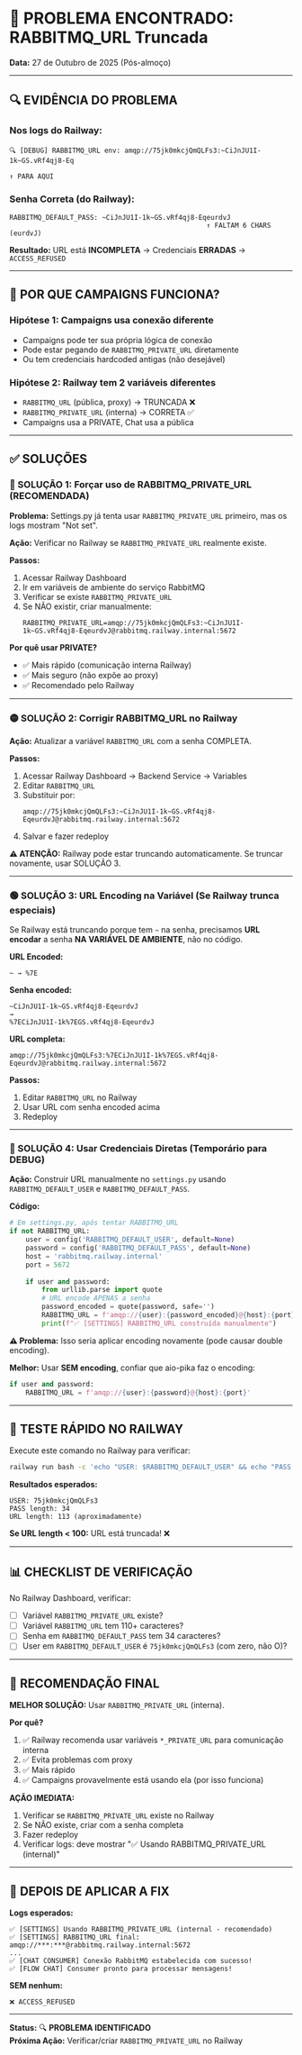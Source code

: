 # 🚨 PROBLEMA ENCONTRADO: RABBITMQ_URL Truncada

**Data:** 27 de Outubro de 2025 (Pós-almoço)

---

## 🔍 EVIDÊNCIA DO PROBLEMA

### Nos logs do Railway:
```
🔍 [DEBUG] RABBITMQ_URL env: amqp://75jk0mkcjQmQLFs3:~CiJnJU1I-1k~GS.vRf4qj8-Eq
                                                                             ↑ PARA AQUI
```

### Senha Correta (do Railway):
```
RABBITMQ_DEFAULT_PASS: ~CiJnJU1I-1k~GS.vRf4qj8-EqeurdvJ
                                                 ↑ FALTAM 6 CHARS (eurdvJ)
```

**Resultado:** URL está **INCOMPLETA** → Credenciais **ERRADAS** → `ACCESS_REFUSED`

---

## 🎯 POR QUE CAMPAIGNS FUNCIONA?

### Hipótese 1: Campaigns usa conexão diferente
- Campaigns pode ter sua própria lógica de conexão
- Pode estar pegando de `RABBITMQ_PRIVATE_URL` diretamente
- Ou tem credenciais hardcoded antigas (não desejável)

### Hipótese 2: Railway tem 2 variáveis diferentes
- `RABBITMQ_URL` (pública, proxy) → TRUNCADA ❌
- `RABBITMQ_PRIVATE_URL` (interna) → CORRETA ✅
- Campaigns usa a PRIVATE, Chat usa a pública

---

## ✅ SOLUÇÕES

### 🔴 SOLUÇÃO 1: Forçar uso de RABBITMQ_PRIVATE_URL (RECOMENDADA)

**Problema:** Settings.py já tenta usar `RABBITMQ_PRIVATE_URL` primeiro, mas os logs mostram "Not set".

**Ação:** Verificar no Railway se `RABBITMQ_PRIVATE_URL` realmente existe.

**Passos:**
1. Acessar Railway Dashboard
2. Ir em variáveis de ambiente do serviço RabbitMQ
3. Verificar se existe `RABBITMQ_PRIVATE_URL`
4. Se NÃO existir, criar manualmente:
   ```
   RABBITMQ_PRIVATE_URL=amqp://75jk0mkcjQmQLFs3:~CiJnJU1I-1k~GS.vRf4qj8-EqeurdvJ@rabbitmq.railway.internal:5672
   ```

**Por quê usar PRIVATE?**
- ✅ Mais rápido (comunicação interna Railway)
- ✅ Mais seguro (não expõe ao proxy)
- ✅ Recomendado pelo Railway

---

### 🟡 SOLUÇÃO 2: Corrigir RABBITMQ_URL no Railway

**Ação:** Atualizar a variável `RABBITMQ_URL` com a senha COMPLETA.

**Passos:**
1. Acessar Railway Dashboard → Backend Service → Variables
2. Editar `RABBITMQ_URL`
3. Substituir por:
   ```
   amqp://75jk0mkcjQmQLFs3:~CiJnJU1I-1k~GS.vRf4qj8-EqeurdvJ@rabbitmq.railway.internal:5672
   ```
4. Salvar e fazer redeploy

**⚠️ ATENÇÃO:** Railway pode estar truncando automaticamente. Se truncar novamente, usar SOLUÇÃO 3.

---

### 🟢 SOLUÇÃO 3: URL Encoding na Variável (Se Railway trunca especiais)

Se Railway está truncando porque tem `~` na senha, precisamos **URL encodar** a senha **NA VARIÁVEL DE AMBIENTE**, não no código.

**URL Encoded:**
```
~ → %7E
```

**Senha encoded:**
```
~CiJnJU1I-1k~GS.vRf4qj8-EqeurdvJ
→
%7ECiJnJU1I-1k%7EGS.vRf4qj8-EqeurdvJ
```

**URL completa:**
```
amqp://75jk0mkcjQmQLFs3:%7ECiJnJU1I-1k%7EGS.vRf4qj8-EqeurdvJ@rabbitmq.railway.internal:5672
```

**Passos:**
1. Editar `RABBITMQ_URL` no Railway
2. Usar URL com senha encoded acima
3. Redeploy

---

### 🔵 SOLUÇÃO 4: Usar Credenciais Diretas (Temporário para DEBUG)

**Ação:** Construir URL manualmente no `settings.py` usando `RABBITMQ_DEFAULT_USER` e `RABBITMQ_DEFAULT_PASS`.

**Código:**
```python
# Em settings.py, após tentar RABBITMQ_URL
if not RABBITMQ_URL:
    user = config('RABBITMQ_DEFAULT_USER', default=None)
    password = config('RABBITMQ_DEFAULT_PASS', default=None)
    host = 'rabbitmq.railway.internal'
    port = 5672
    
    if user and password:
        from urllib.parse import quote
        # URL encode APENAS a senha
        password_encoded = quote(password, safe='')
        RABBITMQ_URL = f'amqp://{user}:{password_encoded}@{host}:{port}'
        print(f"✅ [SETTINGS] RABBITMQ_URL construída manualmente")
```

**⚠️ Problema:** Isso seria aplicar encoding novamente (pode causar double encoding).

**Melhor:** Usar **SEM encoding**, confiar que aio-pika faz o encoding:
```python
if user and password:
    RABBITMQ_URL = f'amqp://{user}:{password}@{host}:{port}'
```

---

## 🧪 TESTE RÁPIDO NO RAILWAY

Execute este comando no Railway para verificar:

```bash
railway run bash -c 'echo "USER: $RABBITMQ_DEFAULT_USER" && echo "PASS length: ${#RABBITMQ_DEFAULT_PASS}" && echo "URL length: ${#RABBITMQ_URL}"'
```

**Resultados esperados:**
```
USER: 75jk0mkcjQmQLFs3
PASS length: 34
URL length: 113 (aproximadamente)
```

**Se URL length < 100:** URL está truncada! ❌

---

## 📊 CHECKLIST DE VERIFICAÇÃO

No Railway Dashboard, verificar:

- [ ] Variável `RABBITMQ_PRIVATE_URL` existe?
- [ ] Variável `RABBITMQ_URL` tem 110+ caracteres?
- [ ] Senha em `RABBITMQ_DEFAULT_PASS` tem 34 caracteres?
- [ ] User em `RABBITMQ_DEFAULT_USER` é `75jk0mkcjQmQLFs3` (com zero, não O)?

---

## 🎯 RECOMENDAÇÃO FINAL

**MELHOR SOLUÇÃO:** Usar `RABBITMQ_PRIVATE_URL` (interna).

**Por quê?**
1. ✅ Railway recomenda usar variáveis `*_PRIVATE_URL` para comunicação interna
2. ✅ Evita problemas com proxy
3. ✅ Mais rápido
4. ✅ Campaigns provavelmente está usando ela (por isso funciona)

**AÇÃO IMEDIATA:**
1. Verificar se `RABBITMQ_PRIVATE_URL` existe no Railway
2. Se NÃO existe, criar com a senha completa
3. Fazer redeploy
4. Verificar logs: deve mostrar "✅ Usando RABBITMQ_PRIVATE_URL (internal)"

---

## 🚀 DEPOIS DE APLICAR A FIX

**Logs esperados:**
```
✅ [SETTINGS] Usando RABBITMQ_PRIVATE_URL (internal - recomendado)
✅ [SETTINGS] RABBITMQ_URL final: amqp://***:***@rabbitmq.railway.internal:5672
...
✅ [CHAT CONSUMER] Conexão RabbitMQ estabelecida com sucesso!
✅ [FLOW CHAT] Consumer pronto para processar mensagens!
```

**SEM nenhum:**
```
❌ ACCESS_REFUSED
```

---

**Status:** 🔍 **PROBLEMA IDENTIFICADO**  
**Próxima Ação:** Verificar/criar `RABBITMQ_PRIVATE_URL` no Railway

